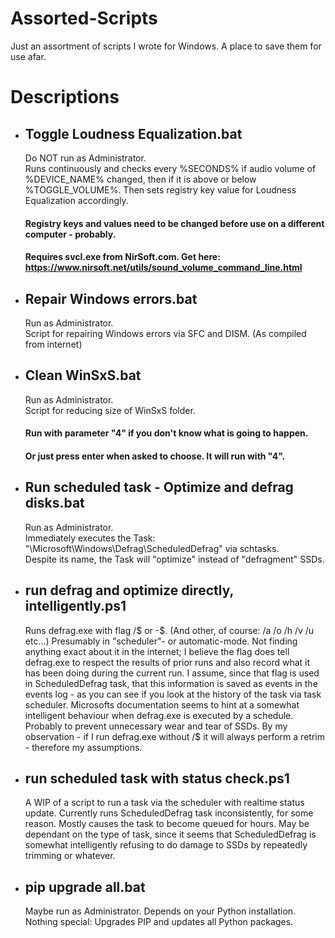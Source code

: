 # Assorted-Scripts
Just an assortment of scripts I wrote for Windows. A place to save them for use afar.  

# Descriptions
- ## Toggle Loudness Equalization.bat
  Do NOT run as Administrator.  
  Runs continuously and checks every %SECONDS% if audio volume of %DEVICE_NAME% changed, then if it is above or below %TOGGLE_VOLUME%. Then sets registry key value for Loudness Equalization accordingly.
  #### Registry keys and values need to be changed before use on a different computer - probably.
  #### Requires svcl.exe from NirSoft.com. Get here: https://www.nirsoft.net/utils/sound_volume_command_line.html
  
- ## Repair Windows errors.bat
  Run as Administrator.  
  Script for repairing Windows errors via SFC and DISM. (As compiled from internet)
  
- ## Clean WinSxS.bat
  Run as Administrator.  
  Script for reducing size of WinSxS folder.
  #### Run with parameter "4" if you don't know what is going to happen.
  #### Or just press enter when asked to choose. It will run with "4".
  
- ## Run scheduled task - Optimize and defrag disks.bat
  Run as Administrator.  
  Immediately executes the Task: "\Microsoft\Windows\Defrag\ScheduledDefrag" via schtasks.  
  Despite its name, the Task will "optimize" instead of "defragment" SSDs.

- ## run defrag and optimize directly, intelligently.ps1
  Runs defrag.exe with flag /$ or -$. (And other, of course: /a /o /h /v /u etc...) Presumably in "scheduler"- or automatic-mode.
  Not finding anything exact about it in the internet; I believe the flag does tell defrag.exe to respect the results of prior runs and also record what it has been doing during the current run.
  I assume, since that flag is used in ScheduledDefrag task, that this information is saved as events in the events log - as you can see if you look at the history of the task via task scheduler.
  Microsofts documentation seems to hint at a somewhat intelligent behaviour when defrag.exe is executed by a schedule. Probably to prevent unnecessary wear and tear of SSDs.
  By my observation - if I run defrag.exe without /$ it will always perform a retrim - therefore my assumptions.

- ## run scheduled task with status check.ps1
  A WIP of a script to run a task via the scheduler with realtime status update. Currently runs ScheduledDefrag task inconsistently, for some reason.
  Mostly causes the task to become queued for hours. May be dependant on the type of task, since it seems that ScheduledDefrag is somewhat intelligently refusing to do damage to SSDs by repeatedly trimming or whatever.
  
- ## pip upgrade all.bat
  Maybe run as Administrator. Depends on your Python installation.  
  Nothing special: Upgrades PIP and updates all Python packages.
